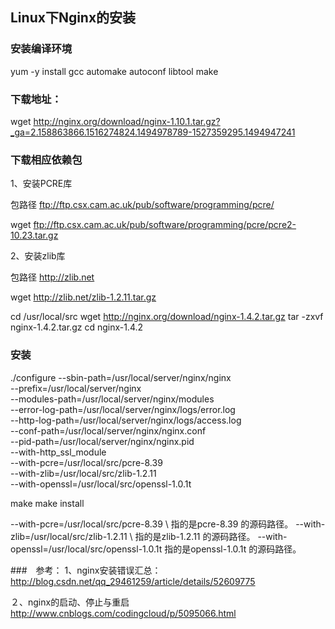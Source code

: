 ## Linux下Nginx的安装

### 安装编译环境

yum -y install gcc automake autoconf libtool make

### 下载地址：

wget http://nginx.org/download/nginx-1.10.1.tar.gz?_ga=2.158863866.1516274824.1494978789-1527359295.1494947241

### 下载相应依赖包

1、安装PCRE库

包路径 ftp://ftp.csx.cam.ac.uk/pub/software/programming/pcre/

wget ftp://ftp.csx.cam.ac.uk/pub/software/programming/pcre/pcre2-10.23.tar.gz

2、安装zlib库

包路径 http://zlib.net

wget http://zlib.net/zlib-1.2.11.tar.gz

cd /usr/local/src
wget http://nginx.org/download/nginx-1.4.2.tar.gz
tar -zxvf nginx-1.4.2.tar.gz
cd nginx-1.4.2

### 安装
./configure --sbin-path=/usr/local/server/nginx/nginx \
--prefix=/usr/local/server/nginx \
--modules-path=/usr/local/server/nginx/modules \
--error-log-path=/usr/local/server/nginx/logs/error.log \
--http-log-path=/usr/local/server/nginx/logs/access.log \
--conf-path=/usr/local/server/nginx/nginx.conf \
--pid-path=/usr/local/server/nginx/nginx.pid \
--with-http_ssl_module \
--with-pcre=/usr/local/src/pcre-8.39 \
--with-zlib=/usr/local/src/zlib-1.2.11 \
--with-openssl=/usr/local/src/openssl-1.0.1t


make
make install

--with-pcre=/usr/local/src/pcre-8.39 \    指的是pcre-8.39 的源码路径。
--with-zlib=/usr/local/src/zlib-1.2.11 \    指的是zlib-1.2.11 的源码路径。
--with-openssl=/usr/local/src/openssl-1.0.1t   指的是openssl-1.0.1t 的源码路径。


###　参考：
1、nginx安装错误汇总： http://blog.csdn.net/qq_29461259/article/details/52609775

２、nginx的启动、停止与重启 http://www.cnblogs.com/codingcloud/p/5095066.html